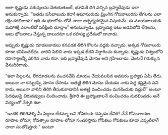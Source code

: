 ﻿అలా కృష్ణుడు పశువులను వెతుకుతుంటే, భూమికి దిగి వచ్చిన బ్రహ్మదేవుడు ఇలా అనుకున్నాడు. “ఇతడు పసిబాలుడు కదా! అఘాసురుడు మ్రింగిన గోపబాలురను లేగలను ఎలా రక్షించగలిగాడు? ఇది ఈ భూలోకం లోనే చాలా ఆశ్చర్యకరమైన విషయమే. ఈ మాయబాలకుడి మహాశక్తి ఎలాంటిదో పరీక్షించి చూద్దాం” అనుకున్నాడు. బ్రహ్మయ్య ఇటు అడవిలోని లేగలను, అటు భోజనాలు చేస్తున్న బాలురనూ ఒక రహస్య ప్రదేశంలో దాచాడు. 

అప్పుడు కృష్ణుడు దూడలజాడలు కనపడక తిరిగి కొలను వద్దకు వచ్చాడు. అక్కడ గోపబాలురు కూడా కనిపించలేదు. వారిని పిలిచి వారు ఇక్కడ లేరని నిర్ధారించు కున్నాడు. కృష్ణుడు విశ్వంలోని రహస్యాలన్నీ ఎరిగిన వాడు కదా. ఇది బ్రహ్మదేవుడి మోసం అని గ్రహించాడు. వెంటనే గిరుక్కున వెనుదిరిగాడు. 

“ఇలా పిల్లలను, లేగదూడలను వంచనచేసి మాయం చేయవలసిన అవసరం బ్రహ్మకు ఏమీ లేదు. అయినా నా కన్నుకప్పి మోసం చేసాడు. అతణ్ణి తిరిగి మోసం చేయడం నాకు పెద్ద కష్టమైన పని కాదు. అయినా వారిని తిరిగి తీసుకురాడానికి అతణ్ణి వంచించడం మనకెందుకు వద్దులే” అంటూ పెదవులపై చిరునవ్వులు చిందించాడు. శ్రీహరి ఈ బ్రహ్మాండాలనే వంచించడం మరలించడం అనే విద్యలలో నేర్పరి కదా. 

“ఇంటికి తిరిగివెళ్ళి మీ పిల్లలు లేరమ్మా అని గోపికలకు చెప్పడం దేనికి? నేనే గోపబాలకుల రూపాల లోనూ; గోవత్సాల రూపాల లోనూ సంచరిస్తాను గోపికలు గోపకులు కూడా ఎప్పటిలాగే చాలా సంతోషిస్తారు." అంటూ 

